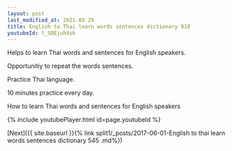 ```yaml
---
layout: post
last_modified_at: 2021-03-29
title: English to Thai learn words sentences dictionary 919 
youtubeId: t_SDEjuhXsk
---
```

 
 
Helps to learn Thai words and sentences for English speakers.

Opportunitiy to repeat the words sentences. 

Practice Thai language. 
 
10 minutes practice every day. 
 
How to learn Thai words and sentences for English speakers 
 
{% include youtubePlayer.html id=page.youtubeId %}
 
 
[Next]({{ site.baseurl }}{% link  split1/_posts/2017-06-01-English to thai learn words sentences dictionary 545 .md%})
 
